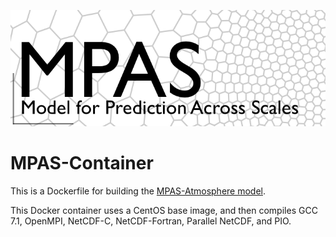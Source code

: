 ![MPAS Logo](/mpas/mpas.png?raw=true "MPAS Logo")

MPAS-Container
===

This is a Dockerfile for building the [MPAS-Atmosphere model](https://mpas-dev.github.io/).

This Docker container uses a CentOS base image, and then compiles GCC 7.1, OpenMPI, NetCDF-C, NetCDF-Fortran, Parallel NetCDF, and PIO.


